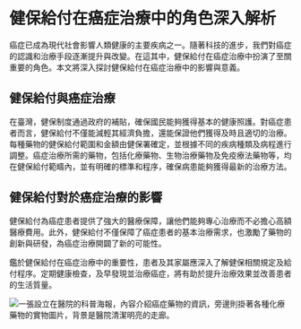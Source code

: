 # 健保給付在癌症治療中的角色深入解析

癌症已成為現代社會影響人類健康的主要疾病之一。隨著科技的進步，我們對癌症的認識和治療手段逐漸提升與改變。在這其中，健保給付在癌症治療中扮演了至關重要的角色。本文將深入探討健保給付在癌症治療中的影響與意義。

## 健保給付與癌症治療

在臺灣，健保制度通過政府的補貼，確保國民能夠獲得基本的健康照護。對癌症患者而言，健保給付不僅能減輕其經濟負擔，還能保證他們獲得及時且適切的治療。每種藥物的健保給付範圍和金額由健保署確定，並根據不同的疾病種類及病程進行調整。癌症治療所需的藥物，包括化療藥物、生物治療藥物及免疫療法藥物等，均在健保給付範疇內，並有明確的標準和程序，確保病患能夠獲得最新的治療方法。

## 健保給付對於癌症治療的影響

健保給付為癌症患者提供了強大的醫療保障，讓他們能夠專心治療而不必擔心高額醫療費用。此外，健保給付不僅保障了癌症患者的基本治療需求，也激勵了藥物的創新與研發，為癌症治療開闢了新的可能性。

鑑於健保給付在癌症治療中的重要性，患者及其家屬應深入了解健保相關規定及給付程序。定期健康檢查，及早發現並治療癌症，將有助於提升治療效果並改善患者的生活質量。

![一張設立在醫院的科普海報，內容介紹癌症藥物的資訊，旁邊則掛著各種化療藥物的實物圖片，背景是醫院清潔明亮的走廊。](https://i.imgur.com/2T4FEf2.jpeg)